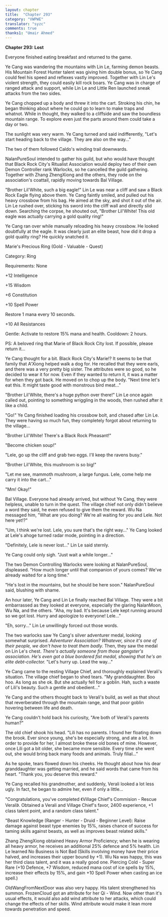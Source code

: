 ```yaml
---
layout: chapter
title:  "Chapter 293"
category: "VWPWE"
translator: "syzc"
comments: true
thanks1: "Umair Ahmed"
---
```


**Chapter 293: Lost**

Everyone finished eating breakfast and returned to the game.

Ye Cang was wandering the mountains with Lin Le, farming demon beasts. His Mountain Forest Hunter talent was giving him double bonus, so Ye Cang could feel his speed and reflexes vastly improved. Together with Lin Le's violent strength, they could easily kill rock boars. Ye Cang was in charge of ranged attack and support, while Lin Le and Little Ren launched sneak attacks from the two sides.

Ye Cang chopped up a body and threw it into the cart. Stroking his chin, he began thinking about where he could go to learn to make traps and whatnot. While in thought, they walked to a cliffside and saw the boundless mountain range. To explore even just the parts around them could take a day or two.

The sunlight was very warm. Ye Cang turned and said indifferently, "Let's start heading back to the village. They are also on the way..."

The two of them followed Caldo's winding trail downwards.

NalanPureSoul intended to gather his guild, but who would have thought that Black Rock City's Ritualist Association would deploy two of their own Demon Controller rank Warlocks, so he cancelled the guild gathering. Together with Zhang ZhengXiong and the others, they rode on the association's coattail, rapidly moving towards Bal Village.

"Brother Lil'White, such a big eagle!" Lin Le was near a cliff and saw a Black Rock Eagle flying above them. Ye Cang faintly smiled, and pulled out his heavy crossbow from his bag. He aimed at the sky, and shot it out of the air. Lin Le rushed over, sticking his sword into the cliff wall and directly slid down. Searching the corpse, he shouted out, "Brother Lil'White! This old eagle was actually carrying a gold quality ring!"

Ye Cang ran over while manually reloading his heavy crossbow. He looked doubtfully at the eagle. It was clearly just an elite beast, how did it drop a gold quality ring? He quickly snatched it.

Marie's Precious Ring (Gold - Valuable - Quest)

Category: Ring

Requirements: None

+12 Intelligence

+15 Wisdom

+6 Constitution

+10 Spell Power

Restore 1 mana every 10 seconds.

+10 All Resistances

Gentle: Activate to restore 15% mana and health. Cooldown: 2 hours.

PS: A beloved ring that Marie of Black Rock City lost. If possible, please return it...

Ye Cang thought for a bit. Black Rock City's Marie!? It seems to be that family that A'Xiong helped walk a dog for. He recalled that they were earls, and there was a very pretty big sister. The attributes were so good, so he decided to wear it for now. Even if they wanted to return it, it was a matter for when they got back. He moved on to chop up the body. "Next time let's eat this. It might taste good with monstrous bird meat..."

"Brother Lil'White, there's a huge python over there!" Lin Le once again called out, pointing to something wriggling in the woods, then rushed after it like a child.

"Go!" Ye Cang finished loading his crossbow bolt, and chased after Lin Le. They were having so much fun, they completely forgot about returning to the village...

"Brother Lil'White! There's a Black Rock Pheasant!"

"Become chicken soup!"

"Lele, go up the cliff and grab two eggs. I'll keep the ravens busy."

"Brother Lil'White, this mushroom is so big!"

"Let me see, mammoth mushroom, a large fungus. Lele, come help me carry it into the cart..."

"Mm! Okay!"

Bal Village. Everyone had already arrived, but without Ye Cang, they were helpless, unable to turn in the quest. The village chief not only didn't believe a word they said, he even refused to give them the reward. Wu Na messaged him, "What are you doing? We're all waiting for you and Lele. Not here yet!?"

"Um, I think we're lost. Lele, you sure that's the right way..." Ye Cang looked at Lele's ahoge turned radar mode, pointing in a direction.

"Definitely, Lele is never lost..." Lin Le said sternly.

Ye Cang could only sigh. "Just wait a while longer..."

The two Demon Controlling Warlocks were looking at NalanPureSoul, displeased. "How much longer until that companion of yours comes? We've already waited for a long time."

"He's lost in the mountains, but he should be here soon." NalanPureSoul said, blushing with shame.

An hour later, Ye Cang and Lin Le finally reached Bal Village. They were a bit embarrassed as they looked at everyone, especially the glaring NalanMoon, Wu Na, and the others. "Aha, my bad. It's because Lele kept running around so we got lost. Hurry and apologize to everyone! Lele..."

"Eh, sorry..." Lin Le unwillingly forced out those words.

The two warlocks saw Ye Cang's silver adventurer medal, looking somewhat surprised. *Adventurer Association? Whatever, since it's one of their people, we don't have to treat them badly.* Then, they saw the medal on Lin Le's chest. *There's actually someone from those gangster's association. He's even got a blue bordered fist medal, showing that he's an elite debt-collector.* "Let's hurry up. Lead the way..."

Ye Cang came to the resting Village Chief, and thoroughly explained Verali's situation. The village chief began to shed tears. "My granddaughter. Boo hoo. As long as she ok. But she actually fell for a goblin. Hah, such a waste of Lili's beauty. Such a gentle and obedient..."

Ye Cang and the others thought back to Verali's build, as well as that shout that reverberated through the mountain range, and that poor goblin hovering between life and death.

Ye Cang couldn't hold back his curiosity, "Are both of Verali's parents human?"

The old chief shook his head. "Lili has no parents. I found her floating down the brook. Ever since young, she's be especially strong, and ate a lot. In order to provide for her, I almost broke these old bones of mine. However, once Lili got a bit older, she became more sensible. Every time she went out, she would bring back many foods and animals. Truly filial..."

As he spoke, tears flowed down his cheeks. He thought about how his dear granddaughter was getting married, and he said words that came from his heart. "Thank you, you deserve this reward."

Ye Cang recalled his grandmother, and suddenly, Verali looked a lot less ugly. In fact, he began to admire her, even if only a little...

"Congratulations, you've completed 《Village Chief's Commision - Rescue Verali》. Obtained a Verali and Village Chief's favor, 2400 experience, +1 class talent point, and a random class talent."

"Beast Knowledge (Ranger - Hunter - Druid - Beginner Level): Raise damage against beast type enemies by 15%, raises chance of success for taming skills against beasts, as well as improves beast related skills."

Zhang ZhengXiong obtained Heavy Armor Proficiency; when he is wearing all heavy armor, he receives an additional 25% defence and 5% health. Lin Le learned No Business is Not Bad (Skills involving money have their price halved, and increases their upper bound by +1). Wu Na was happy, this was her third class talent, and it was a really good one. Piercing Cold - Super Rare (+10 Defence, +7 Wisdom, reduced mana cost of ice spells by 15%, increase their effects by 15%, and gain +10 Spell Power when casting an ice spell.)

OldWangFromNextDoor was also very happy. His talent strengthened his summon. FrozenCloud got an attribute for her Qi - Wind. Now other than it's usual effects, it would also add wind attribute to her attacks, which could change the effects of her skills. Wind attribute would make it lean more towards penetration and speed.
